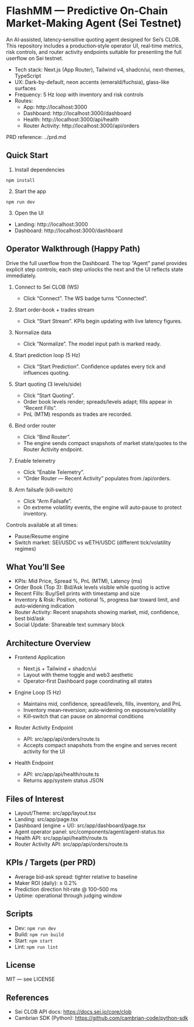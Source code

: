 # FlashMM — Predictive On‑Chain Market‑Making Agent (Sei Testnet)

An AI‑assisted, latency‑sensitive quoting agent designed for Sei’s CLOB. This repository includes a production‑style operator UI, real‑time metrics, risk controls, and router activity endpoints suitable for presenting the full userflow on Sei testnet.

- Tech stack: Next.js (App Router), Tailwind v4, shadcn/ui, next-themes, TypeScript
- UX: Dark-by-default, neon accents (emerald/fuchsia), glass-like surfaces
- Frequency: 5 Hz loop with inventory and risk controls
- Routes:
  - App: http://localhost:3000
  - Dashboard: http://localhost:3000/dashboard
  - Health: http://localhost:3000/api/health
  - Router Activity: http://localhost:3000/api/orders

PRD reference: ../prd.md


## Quick Start

1) Install dependencies
```
npm install
```

2) Start the app
```
npm run dev
```

3) Open the UI
- Landing: http://localhost:3000
- Dashboard: http://localhost:3000/dashboard


## Operator Walkthrough (Happy Path)

Drive the full userflow from the Dashboard. The top “Agent” panel provides explicit step controls; each step unlocks the next and the UI reflects state immediately.

1) Connect to Sei CLOB (WS)
   - Click “Connect”. The WS badge turns “Connected”.

2) Start order‑book + trades stream
   - Click “Start Stream”. KPIs begin updating with live latency figures.

3) Normalize data
   - Click “Normalize”. The model input path is marked ready.

4) Start prediction loop (5 Hz)
   - Click “Start Prediction”. Confidence updates every tick and influences quoting.

5) Start quoting (3 levels/side)
   - Click “Start Quoting”.
   - Order book levels render; spreads/levels adapt; fills appear in “Recent Fills”.
   - PnL (MTM) responds as trades are recorded.

6) Bind order router
   - Click “Bind Router”.
   - The engine sends compact snapshots of market state/quotes to the Router Activity endpoint.

7) Enable telemetry
   - Click “Enable Telemetry”.
   - “Order Router — Recent Activity” populates from /api/orders.

8) Arm failsafe (kill‑switch)
   - Click “Arm Failsafe”.
   - On extreme volatility events, the engine will auto‑pause to protect inventory.

Controls available at all times:
- Pause/Resume engine
- Switch market: SEI/USDC vs wETH/USDC (different tick/volatility regimes)


## What You’ll See

- KPIs: Mid Price, Spread %, PnL (MTM), Latency (ms)
- Order Book (Top 3): Bid/Ask levels visible while quoting is active
- Recent Fills: Buy/Sell prints with timestamp and size
- Inventory & Risk: Position, notional %, progress bar toward limit, and auto‑widening indication
- Router Activity: Recent snapshots showing market, mid, confidence, best bid/ask
- Social Update: Shareable text summary block


## Architecture Overview

- Frontend Application
  - Next.js + Tailwind + shadcn/ui
  - Layout with theme toggle and web3 aesthetic
  - Operator‑first Dashboard page coordinating all states

- Engine Loop (5 Hz)
  - Maintains mid, confidence, spread/levels, fills, inventory, and PnL
  - Inventory mean‑reversion; auto‑widening on exposure/volatility
  - Kill‑switch that can pause on abnormal conditions

- Router Activity Endpoint
  - API: src/app/api/orders/route.ts
  - Accepts compact snapshots from the engine and serves recent activity for the UI

- Health Endpoint
  - API: src/app/api/health/route.ts
  - Returns app/system status JSON


## Files of Interest

- Layout/Theme: src/app/layout.tsx
- Landing: src/app/page.tsx
- Dashboard (engine + UI): src/app/dashboard/page.tsx
- Agent operator panel: src/components/agent/agent-status.tsx
- Health API: src/app/api/health/route.ts
- Router Activity API: src/app/api/orders/route.ts


## KPIs / Targets (per PRD)

- Average bid‑ask spread: tighter relative to baseline
- Maker ROI (daily): ≥ 0.2%
- Prediction direction hit‑rate @ 100–500 ms
- Uptime: operational through judging window


## Scripts

- Dev: `npm run dev`
- Build: `npm run build`
- Start: `npm start`
- Lint: `npm run lint`


## License

MIT — see LICENSE


## References

- Sei CLOB API docs: https://docs.sei.io/core/clob
- Cambrian SDK (Python): https://github.com/cambrian-code/python-sdk
